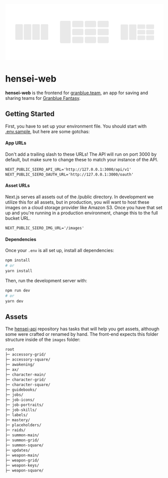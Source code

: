 ![Header image for hensei-web](README.png)

# hensei-web

**hensei-web** is the frontend for [granblue.team](https://app.granblue.team/), an app for saving and sharing teams for [Granblue Fantasy](https://game.granbluefantasy.jp).

## Getting Started

First, you have to set up your environment file. You should start with [.env.sample](https://github.com/jedmund/hensei-web/blob/staging/.env.sample), but here are some gotchas:

#### App URLs

Don't add a trailing slash to these URLs!
The API will run on port 3000 by default, but make sure to change these to match your instance of the API.

```
NEXT_PUBLIC_SIERO_API_URL='http://127.0.0.1:3000/api/v1'
NEXT_PUBLIC_SIERO_OAUTH_URL='http://127.0.0.1:3000/oauth'
```

#### Asset URLs

Next.js serves all assets out of the /public directory. In development we utilize this for all assets, but in production, you will want to host these images on a cloud storage provider like Amazon S3. Once you have that set up and you're running in a production environment, change this to the full bucket URL.

```
NEXT_PUBLIC_SIERO_IMG_URL='/images'
```

#### Dependencies

Once your `.env` is all set up, install all dependencies:

```bash
npm install
# or
yarn install
```

Then, run the development server with:

```bash
npm run dev
# or
yarn dev
```

## Assets

The [hensei-api](https://github.com/jedmund/hensei-api) repository has tasks that will help you get assets, although some were crafted or renamed by hand. The front-end expects this folder structure inside of the `images` folder:

```
root
├─ accessory-grid/
├─ accessory-square/
├─ awakening/
├─ ax/
├─ character-main/
├─ character-grid/
├─ character-square/
├─ guidebooks/
├─ jobs/
├─ job-icons/
├─ job-portraits/
├─ job-skills/
├─ labels/
├─ mastery/
├─ placeholders/
├─ raids/
├─ summon-main/
├─ summon-grid/
├─ summon-square/
├─ updates/
├─ weapon-main/
├─ weapon-grid/
├─ weapon-keys/
├─ weapon-square/
```
